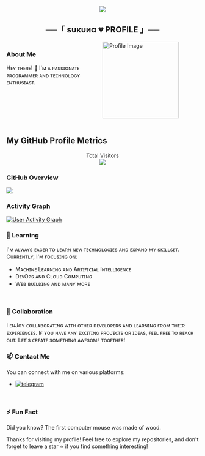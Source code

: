 <p align="center">
  <img src="https://readme-typing-svg.herokuapp.com?color=DC143C&center=true&lines=Welcome+to+My+GitHub+Profile;Exploring+the+world+of+code;Sharing+my+projects+and+learnings;Enjoy+your+stay!&width=600&height=180">
</p>

<h2 align="center">
    ──「 ѕυкυиα 💔 PROFILE 」──
</h2>

<div style="display: flex;">
  <div style="flex: 1;">
    <h3>About Me</h3>
    <p>
      Hᴇʏ ᴛʜᴇʀᴇ! 👋 I'ᴍ ᴀ ᴘᴀssɪᴏɴᴀᴛᴇ ᴘʀᴏɢʀᴀᴍᴍᴇʀ ᴀɴᴅ ᴛᴇᴄʜɴᴏʟᴏɢʏ ᴇɴᴛʜᴜsɪᴀsᴛ.
    </p>
  </div>
  <div style="flex: 1;">
    <img src="https://telegra.ph/file/6a3335c714808817ccb8f.jpg" width="200" alt="Profile Image">
  </div>
</div>

<br>

## My GitHub Profile Metrics

<p align="center"> 
  Total Visitors<br>
  <img src="https://profile-counter.glitch.me/ImmortalXnetwork/count.svg" />
</p>

### GitHub Overview

<a href="https://github.com/ImmortalXnetwork/github-readme-stats">
  <img src="https://denvercoder1-github-readme-stats.vercel.app/api/?username=ImmortalXnetwork &show_icons=True&include_all_commits=True&count_private=True&theme=react&hide_border=True&bg_color=1F222E&title_color=F85D7F&icon_color=F8D866" />
</a>

### Activity Graph

<a href="https://github.com/ImmortalXnetwork/github-readme-activity-graph">
  <img alt="User Activity Graph" src="https://github-readme-activity-graph.vercel.app/graph/?username=ImmortalXnetwork &bg_color=282828&color=ebdbb2&line=83a598&point=ffffff&hide_border=true" />
</a>

### 🌱 Learning

I'ᴍ ᴀʟᴡᴀʏs ᴇᴀɢᴇʀ ᴛᴏ ʟᴇᴀʀɴ ɴᴇᴡ ᴛᴇᴄʜɴᴏʟᴏɢɪᴇs ᴀɴᴅ ᴇxᴘᴀɴᴅ ᴍʏ sᴋɪʟʟsᴇᴛ. Cᴜʀʀᴇɴᴛʟʏ, I'ᴍ ғᴏᴄᴜsɪɴɢ ᴏɴ:

- Mᴀᴄʜɪɴᴇ Lᴇᴀʀɴɪɴɢ ᴀɴᴅ Aʀᴛɪғɪᴄɪᴀʟ Iɴᴛᴇʟʟɪɢᴇɴᴄᴇ
- DᴇᴠOᴘs ᴀɴᴅ Cʟᴏᴜᴅ Cᴏᴍᴘᴜᴛɪɴɢ
- Wᴇʙ ʙᴜɪʟᴅɪɴɢ ᴀɴᴅ ᴍᴀɴʏ ᴍᴏʀᴇ

<br>

### 🤝 Collaboration

I ᴇɴJᴏʏ ᴄᴏʟʟᴀʙᴏʀᴀᴛɪɴɢ ᴡɪᴛʜ ᴏᴛʜᴇʀ ᴅᴇᴠᴇʟᴏᴘᴇʀs ᴀɴᴅ ʟᴇᴀʀɴɪɴɢ ғʀᴏᴍ ᴛʜᴇɪʀ ᴇxᴘᴇʀɪᴇɴᴄᴇs. Iғ ʏᴏᴜ ʜᴀᴠᴇ ᴀɴʏ ᴇxᴄɪᴛɪɴɢ ᴘʀᴏJᴇᴄᴛs ᴏʀ ɪᴅᴇᴀs, ғᴇᴇʟ ғʀᴇᴇ ᴛᴏ ʀᴇᴀᴄʜ ᴏᴜᴛ. Lᴇᴛ's ᴄʀᴇᴀᴛᴇ sᴏᴍᴇᴛʜɪɴɢ ᴀᴡᴇsᴏᴍᴇ ᴛᴏɢᴇᴛʜᴇʀ!
<br>

### 📫 Contact Me

You can connect with me on various platforms:

- [![telegram](https://img.shields.io/badge/ѕυкυиα-Telegram-blue?style=for-the-badge&logo=telegram)](https://t.me/fazal000001)

<br>

### ⚡ Fun Fact

Did you know? The first computer mouse was made of wood.

Thanks for visiting my profile! Feel free to explore my repositories, and don't forget to leave a star ⭐️ if you find something interesting!
